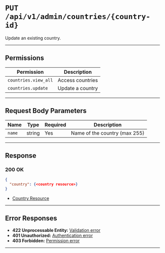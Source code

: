 # `PUT /api/v1/admin/countries/{country-id}`

Update an existing country.


---

## Permissions
| Permission            | Description         |
|-----------------------|---------------------|
| `countries.view_all`  | Access countries    |
| `countries.update`    | Update a country    |

---

## Request Body Parameters
| Name     | Type    | Required | Description                        |
|----------|---------|----------|------------------------------------|
| `name`   | string  | Yes      | Name of the country (max 255)      |

---

## Response

### 200 OK
```json
{
  "country": {<country resource>}
}
```
- [Country Resource](country_resource.md)

---

## Error Responses
- **422 Unprocessable Entity:** [Validation error](../../_globals/validation-errors.md)
- **401 Unauthorized:** [Authentication error](../../_globals/authentication-errors.md)
- **403 Forbidden:** [Permission error](../../_globals/permission-errors.md)

---

